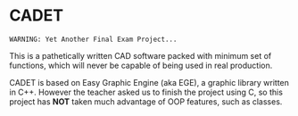 # CADET
```
WARNING: Yet Another Final Exam Project...
```
This is a pathetically written CAD software packed with minimum set of functions, which will never be capable of being used in real production.  

CADET is based on Easy Graphic Engine (aka EGE), a graphic library written in C++. However the teacher asked us to finish the project using C, so this project has **NOT** taken much advantage of OOP features, such as classes.